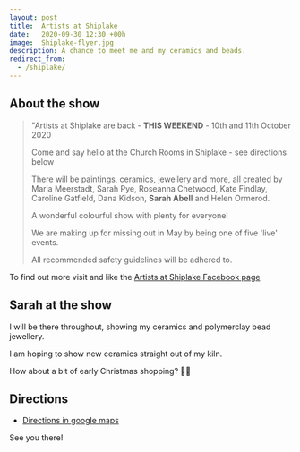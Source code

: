 ```yaml
---
layout: post
title:  Artists at Shiplake
date:   2020-09-30 12:30 +00h
image:  Shiplake-flyer.jpg
description: A chance to meet me and my ceramics and beads.  
redirect_from:
  - /shiplake/
---
```


## About the show

> "Artists at Shiplake are back - **THIS WEEKEND** - 10th and 11th October 2020
>
> Come and say hello at the Church Rooms in Shiplake - see directions below
>
> There will be paintings, ceramics, jewellery and more, all created by Maria Meerstadt, Sarah Pye, Roseanna Chetwood, Kate Findlay, Caroline Gatfield, Dana Kidson, **Sarah Abell** and Helen Ormerod.
>
> A wonderful colourful show with plenty for everyone!
>
> We are making up for missing out in May by being one of five 'live' events.
>
> All recommended safety guidelines will be adhered to.
>
To find out more visit and like the [Artists at Shiplake Facebook page](https://www.facebook.com/artistsatshiplake)

## Sarah at the show

I will be there throughout, showing my ceramics and polymerclay bead jewellery. 

I am hoping to show new ceramics straight out of my kiln.

How about a bit of early Christmas shopping? 🎄🎅

## Directions

* [Directions in google maps](https://goo.gl/maps/JBmPfXMcrqMnUiBm6)

See you there!

